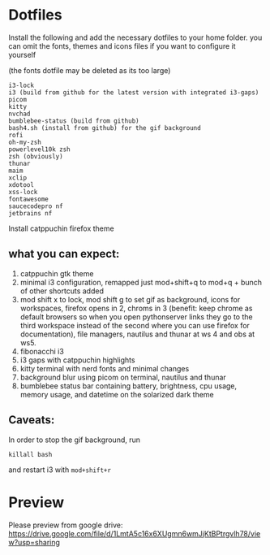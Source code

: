 # Dotfiles
Install the following and add the necessary dotfiles to your home folder.
you can omit the fonts, themes and icons files if you want to configure it yourself 

(the fonts dotfile may be deleted as its too large)
```
i3-lock
i3 (build from github for the latest version with integrated i3-gaps)
picom
kitty
nvchad
bumblebee-status (build from github)
bash4.sh (install from github) for the gif background
rofi
oh-my-zsh
powerlevel10k zsh
zsh (obviously)
thunar
maim
xclip
xdotool
xss-lock
fontawesome
saucecodepro nf
jetbrains nf
```

Install catppuchin firefox theme


## what you can expect:
1. catppuchin gtk theme
2. minimal i3 configuration, remapped just mod+shift+q to mod+q + bunch of other shortcuts added
3. mod shift x to lock, mod shift g to set gif as background, icons for workspaces, firefox opens in 2, chroms in 3 (benefit: keep chrome as default browsers so when you open pythonserver links they go to the third workspace instead of the second where you can use firefox for documentation), file managers, nautilus and thunar at ws 4 and obs at ws5. 
4. fibonacchi i3
6. i3 gaps with catppuchin highlights
7. kitty terminal with nerd fonts and minimal changes
8. background blur using picom on terminal, nautilus and thunar
9. bumblebee status bar containing battery, brightness, cpu usage, memory usage, and datetime on the solarized dark theme

## Caveats:
In order to stop the gif background, run
```
killall bash
```
and restart i3 with `mod+shift+r`

# Preview

Please preview from google drive: https://drive.google.com/file/d/1LmtA5c16x6XUgmn6wmJjKtBPtrgvlh78/view?usp=sharing
